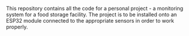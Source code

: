 This repository contains all the code for a personal project - a monitoring system for a food storage facility. The project is to be installed onto an ESP32 module connected to the appropriate sensors in order to work properly.

